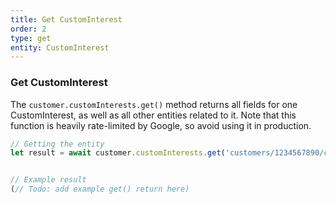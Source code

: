 ```yaml
---
title: Get CustomInterest
order: 2
type: get
entity: CustomInterest
---
```


### Get CustomInterest

The `customer.customInterests.get()` method returns all fields for one CustomInterest, as well as all other entities related to it. Note that this function is heavily rate-limited by Google, so avoid using it in production.

```javascript
// Getting the entity
let result = await customer.customInterests.get('customers/1234567890/customInterests/123123123')
```

```javascript

// Example result
(// Todo: add example get() return here)

```
